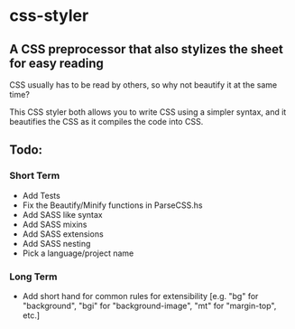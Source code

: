 # css-styler

## A CSS preprocessor that also stylizes the sheet for easy reading

CSS usually has to be read by others, so why not beautify it at the same time?

This CSS styler both allows you to write CSS using a simpler syntax, and it beautifies the CSS as it compiles the code into CSS.


## Todo:

### Short Term

* Add Tests
* Fix the Beautify/Minify functions in ParseCSS.hs
* Add SASS like syntax
* Add SASS mixins
* Add SASS extensions
* Add SASS nesting
* Pick a language/project name

### Long Term

* Add short hand for common rules for extensibility [e.g. "bg" for "background", "bgi" for "background-image", "mt" for "margin-top", etc.]